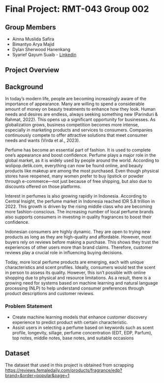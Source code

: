 # Final Project: RMT-043 Group 002

## Group Members
- Ainna Muslida Safira
- Bimantyo Arya Majid
- Dylan Sherwood Hanenkang
- Syarief Qayum Suaib - [Linkedin](https://www.linkedin.com/in/syariefqayum/)

## Project Overview

## Background
In today’s modern life, people are becoming increasingly aware of the importance of appearance. Many are willing to spend a considerable amount of money on beauty treatments to enhance how they look. Human needs and desires are endless, always seeking something new (Parinduri & Rahmat, 2022). This opens up a significant opportunity for businesses. As globalization grows, business competition becomes more intense, especially in marketing products and services to consumers. Companies continuously compete to offer attractive solutions that meet consumer needs and wants (Virda et al., 2023).

Perfume has become an essential part of fashion. It is used to complete one’s appearance and boost confidence. Perfume plays a major role in the global market, as it is widely used by people around the world. According to wolipop.detik.com, everything can now be found online, and beauty products like makeup are among the most purchased. Even though physical stores have reopened, many women prefer to buy lipstick or powder through e-commerce—not just because of free shipping, but also due to discounts offered on those platforms.

Interest in perfumes is also growing rapidly in Indonesia. According to Central Insight, the perfume market in Indonesia reached IDR 5.8 trillion in 2022. This growth is driven by the rising middle class who are becoming more fashion-conscious. The increasing number of local perfume brands also supports consumers in investing in quality fragrances to boost their confidence.

Indonesian consumers are highly dynamic. They are open to trying new products as long as they are high-quality and affordable. However, most buyers rely on reviews before making a purchase. This shows they trust the experiences of other users more than brand claims. Therefore, customer reviews play a crucial role in influencing buying decisions.

Today, more local perfume products are emerging, each with unique characteristics and scent profiles. Ideally, consumers would test the scent in person to assess its quality. However, this isn’t possible with online shopping due to physical and resource limitations. As a result, there is a growing need for systems based on machine learning and natural language processing (NLP) to help understand consumer preferences through product descriptions and customer reviews.

### Problem Statement 

- Create machine learning models that enhance customer discovery experience to predict product with certain characteristic.
- Assist users in selecting a perfume based on keywords such as scent profile, longevity, sillage, perfume concentration (EDT, EDP, Parfum), top notes, middle notes, base notes, and suitable occasions

## Dataset
The dataset that used in this project is obtained from scrapping https://reviews.femaledaily.com/products/fragrance/edp?brand=&order=popular&page=1

